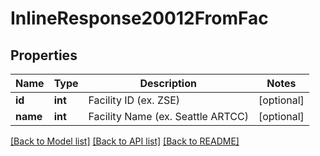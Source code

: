 # InlineResponse20012FromFac

## Properties
Name | Type | Description | Notes
------------ | ------------- | ------------- | -------------
**id** | **int** | Facility ID (ex. ZSE) | [optional] 
**name** | **int** | Facility Name (ex.     Seattle ARTCC) | [optional] 

[[Back to Model list]](../README.md#documentation-for-models) [[Back to API list]](../README.md#documentation-for-api-endpoints) [[Back to README]](../README.md)


